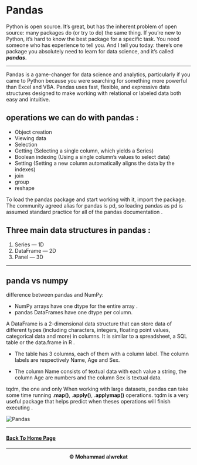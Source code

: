 # Pandas

Python is open source. It’s great, but has the inherent problem of open source: many packages do (or try to do) the same thing. If you’re new to Python, it’s hard to know the best package for a specific task. You need someone who has experience to tell you. And I tell you today: there’s one package you absolutely need to learn for data science, and it’s called ***pandas***.

---
Pandas is a game-changer for data science and analytics, particularly if you came to Python because you were searching for something more powerful than Excel and VBA. Pandas uses fast, flexible, and expressive data structures designed to make working with relational or labeled data both easy and intuitive.

## operations we can do with pandas :
- Object creation
- Viewing data
- Selection
- Getting (Selecting a single column, which yields a Series)
- Boolean indexing (Using a single column’s values to select data)
- Setting (Setting a new column automatically aligns the data by the indexes)
- join
- group
- reshape

To load the pandas package and start working with it, import the package. The community agreed alias for pandas is pd, so loading pandas as pd is assumed standard practice for all of the pandas documentation .

## Three main data structures in pandas :
1. Series — 1D
2. DataFrame — 2D
3. Panel — 3D

---
## panda vs numpy
difference between pandas and NumPy: 
- NumPy arrays have one dtype for the entire array . 
- pandas DataFrames have one dtype per column.


A DataFrame is a 2-dimensional data structure that can store data of different types (including characters, integers, floating point values, categorical data and more) in columns. It is similar to a spreadsheet, a SQL table or the data.frame in R .

- The table has 3 columns, each of them with a column label. The column labels are respectively Name, Age and Sex.

- The column Name consists of textual data with each value a string, the column Age are numbers and the column Sex is textual data.

tqdm, the one and only
When working with large datasets, pandas can take some time running .**map()**, .**apply()**, .**applymap()** operations. tqdm is a very useful package that helps predict when theses operations will finish executing .


![Pandas](https://files.realpython.com/media/Intro-to-Exploratory-Data-Analysis-With-Pandas_Watermarked.81a7d7df468f.jpg)

---
#### [Back To Home Page](https://mhmadwrekat.github.io/reading-notes)

---
<b>
<p align="center">
© Mohammad alwrekat
</p>